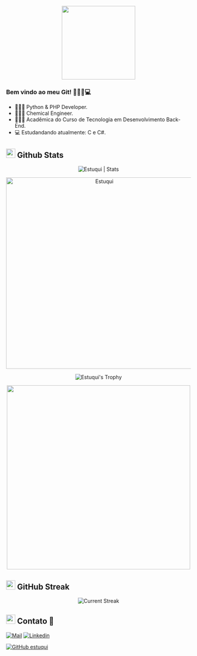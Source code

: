 
<p align="center">

  <img src="https://media1.giphy.com/media/v1.Y2lkPTc5MGI3NjExM3R6NmppZ210cG54ZDlxejNpa2M4cWFrcjNoOTh4YWV1ZTJuampvcSZlcD12MV9pbnRlcm5hbF9naWZfYnlfaWQmY3Q9cw/bKTrydke0T7bO/giphy.gif" height="200" />
</p>

### Bem vindo ao meu Git! 👩🏻‍💻💻

- 👩🏻‍💻 Python & PHP Developer.
- 👩🏻‍🔬 Chemical Engineer.
- 👩🏻‍🎓 Acadêmica do Curso de Tecnologia em Desenvolvimento Back-End.
- 💻 Estudandando atualmente: C e C#.

## <img src="https://th.bing.com/th/id/R.011db7f1e14cdcefd5ed8b056f70d038?rik=NHHx7PD%2bLTi5YA&riu=http%3a%2f%2fui.trinine.net%2fwp%2fwp-content%2fuploads%2f2016%2f06%2f20160602_GraphAnimeIcon.gif&ehk=TXXGvgTPI6i%2f5xQe%2fW3mnT36hQPfIBwZcQsaKAlJWhs%3d&risl=&pid=ImgRaw&r=0" width="25"> <b>Github Stats</b>

 <div align="center">
<img src="https://github-readme-stats.vercel.app/api?username=estuqui&count_private=true&show_icons=true&theme=highcontrast&include_all_commits=true" alt="Estuqui | Stats" />
   
   <a href="https://github.com/Estuqui"><img src="https://github-profile-summary-cards.vercel.app/api/cards/profile-details?username=Estuqui&theme=dracula&hide_border=true"  width="520" alt="Estuqui"/></a>
  
![Estuqui's Trophy](https://github-profile-trophy.vercel.app/?username=estuqui&theme=dracula&column=4&no-frame=true)

  <img src="https://gifimage.net/wp-content/uploads/2017/09/android-gif-wallpaper-10.gif" width="500"/>
 
  </div>

## <img src="https://media.giphy.com/media/Mp5uJLEE9Ompq/giphy.gif" width="25"> <b>GitHub Streak</b>

<p align="center"> <img alt="Current Streak" src="https://github-readme-streak-stats.herokuapp.com/?user=estuqui&theme=dark" /> </p>
  
## <img src="https://media.tenor.com/images/7e96d994f29b388f63f7aa77ff2bea78/tenor.gif" width="25"> <b> Contato 👋</b>
  
[![Mail](https://img.shields.io/badge/-Say%20Hi!-black?style=for-the-badge&logo=gmail)](mailto:estuquijessica@gmail.com)
[![Linkedin](https://img.shields.io/badge/-LinkedIn-black?style=for-the-badge&logo=Linkedin)](https://www.linkedin.com/in/jessica-estuqui)
<!--
[![Stack Overflow](https://img.shields.io/badge/-StackOverflow-black?style=for-the-badge&logo=StackOverflow)](https://stackoverflow.com/users/12636730/deepshikha-yadav?tab=topactivity)
[![Hackerrank](https://img.shields.io/badge/-Hackerrank-black?style=for-the-badge&logo=Hackerrank)](https://www.hackerrank.com/deepshikhayadav2?tab=topactivity)
[![Sololearn](https://img.shields.io/badge/-Sololearn-black?style=for-the-badge&logo=Sololearn)](https://www.sololearn.com/profile/18833908)
-->

[![GitHub estuqui](https://img.shields.io/github/followers/estuqui?label=follow&style=social&logoColor=black)](https://github.com/estuqui)

